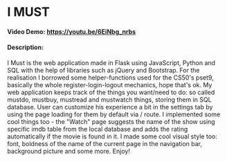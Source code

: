 # I MUST
#### Video Demo:  https://youtu.be/6EiNbg_nrbs
#### Description:
I Must is the web application made in Flask using JavaScript, Python and SQL 
with the help of libraries such as jQuery and Bootstrap.
For the realisation I borrowed some helper-functions used for the CS50's pset9,
basically the whole register-login-logout mechanics, hope that's ok.
My web application keeps track of the things you want/need to do: so called
mustdo, mustbuy, mustread and mustwatch things, storing them in SQL database.
User can customize his experience a bit in the settings tab by using the page
loading for them by default via / route.
I implemented some cool things too - the "Watch" page suggests the name of the
show using specific imdb table from the local database and adds the rating
automatically if the movie is found in it.
I made some cool visual style too: font, boldness of the name of the current
page in the navigation bar, background picture and some more.
Enjoy!